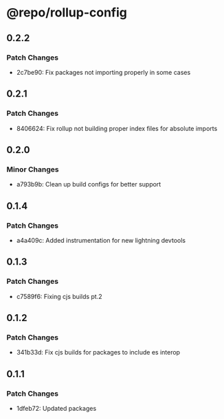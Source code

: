 # @repo/rollup-config

## 0.2.2

### Patch Changes

- 2c7be90: Fix packages not importing properly in some cases

## 0.2.1

### Patch Changes

- 8406624: Fix rollup not building proper index files for absolute imports

## 0.2.0

### Minor Changes

- a793b9b: Clean up build configs for better support

## 0.1.4

### Patch Changes

- a4a409c: Added instrumentation for new lightning devtools

## 0.1.3

### Patch Changes

- c7589f6: Fixing cjs builds pt.2

## 0.1.2

### Patch Changes

- 341b33d: Fix cjs builds for packages to include es interop

## 0.1.1

### Patch Changes

- 1dfeb72: Updated packages
